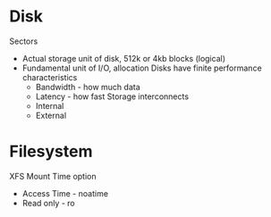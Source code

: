 # Disk

Sectors 
 - Actual storage unit of disk, 512k or 4kb
 blocks (logical)
 - Fundamental unit of I/O, allocation
 Disks have finite performance characteristics
   - Bandwidth - how much data
   - Latency - how fast
Storage interconnects
   - Internal 
   - External
# Filesystem
XFS
Mount Time option
  - Access Time - noatime
  - Read only - ro

